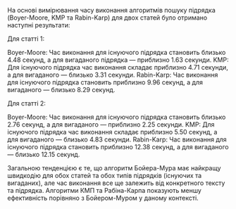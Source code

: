 На основі вимірювання часу виконання алгоритмів пошуку підрядка (Boyer-Moore, KMP та Rabin-Karp) для двох статей було отримано наступні результати:

Для статті 1:

Boyer-Moore: Час виконання для існуючого підрядка становить близько 4.48 секунд, а для вигаданого підрядка — приблизно 1.63 секунди.
KMP: Для існуючого підрядка час виконання складає приблизно 4.71 секунди, а для вигаданого — близько 3.31 секунди.
Rabin-Karp: Час виконання для існуючого підрядка становить приблизно 9.96 секунд, а для вигаданого — близько 8.29 секунд.

Для статті 2:

Boyer-Moore: Час виконання для існуючого підрядка становить близько 2.76 секунд, а для вигаданого — приблизно 2.25 секунди.
KMP: Для існуючого підрядка час виконання складає приблизно 5.50 секунд, а для вигаданого — близько 4.83 секунди.
Rabin-Karp: Час виконання для існуючого підрядка становить приблизно 12.38 секунд, а для вигаданого — близько 12.15 секунд.

Загальною тенденцією є те, що алгоритм Бойера-Мура має найкращу швидкодію для обох статей та обох типів підрядків (існуючих та вигаданих), але час виконання все ще залежить від конкретного тексту та підрядка. Алгоритми КМП та Рабіна-Карпа показують меншу ефективність порівняно з Бойером-Муром у даному контексті.